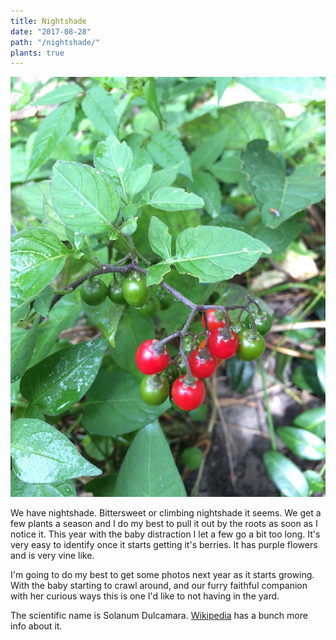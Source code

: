 ```yaml
---
title: Nightshade
date: "2017-08-28"
path: "/nightshade/"
plants: true
---
```


![Bittersweet nightshade fruit in Milwaukee, Wisconsin](./nightshade.jpg)

We have nightshade. Bittersweet or climbing nightshade it seems. We get a few plants a season and I do my best to pull it out by the roots as soon as I notice it. This year with the baby distraction I let a few go a bit too long. It's very easy to identify once it starts getting it's berries. It has purple flowers and is very vine like.

I'm going to do my best to get some photos next year as it starts growing. With the baby starting to crawl around, and our furry faithful companion with her curious ways this is one I'd like to not having in the yard.

The scientific name is Solanum Dulcamara. [Wikipedia](https://en.wikipedia.org/wiki/Solanum_dulcamara) has a bunch more info about it.
